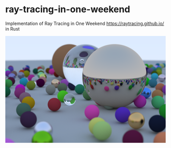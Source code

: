 # ray-tracing-in-one-weekend
Implementation of Ray Tracing in One Weekend https://raytracing.github.io/ in Rust

![Image computed with the code. It displays 3 big balls, one is metallic, one is transparent, and one is matte. Multiple smaller balls are present with the same 3 materials.](/final_result.png)
